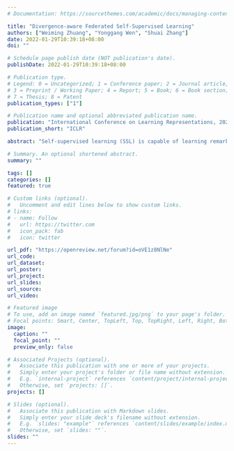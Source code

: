 ```yaml
---
# Documentation: https://sourcethemes.com/academic/docs/managing-content/

title: "Divergence-aware Federated Self-Supervised Learning"
authors: ["Weiming Zhuang", "Yonggang Wen", "Shuai Zhang"]
date: 2022-01-29T10:39:18+08:00
doi: ""

# Schedule page publish date (NOT publication's date).
publishDate: 2022-01-29T10:39:18+08:00

# Publication type.
# Legend: 0 = Uncategorized; 1 = Conference paper; 2 = Journal article;
# 3 = Preprint / Working Paper; 4 = Report; 5 = Book; 6 = Book section;
# 7 = Thesis; 8 = Patent
publication_types: ["1"]

# Publication name and optional abbreviated publication name.
publication: "International Conference on Learning Representations, 2022 (ICLR)"
publication_short: "ICLR"

abstract: "Self-supervised learning (SSL) is capable of learning remarkable representations from centrally available data. Recent works further implement federated learning with SSL to learn from rapidly growing decentralized unlabeled images (e.g., from cameras and phones), often resulted from privacy constraints. Extensive attention has been paid to SSL approaches based on Siamese networks. However, such an effort has not yet revealed deep insights into various fundamental building blocks for the federated self-supervised learning (FedSSL) architecture. We aim to fill in this gap via in-depth empirical study and propose a new method to tackle the non-independently and identically distributed (non-IID) data problem of decentralized data. Firstly, we introduce a generalized FedSSL framework that embraces existing SSL methods based on Siamese networks and presents flexibility catering to future methods. In this framework, a server coordinates multiple clients to conduct SSL training and periodically updates local models of clients with the aggregated global model. Using the framework, our study uncovers unique insights of FedSSL: 1) stop-gradient operation, previously reported to be essential, is not always necessary in FedSSL; 2) retaining local knowledge of clients in FedSSL is particularly beneficial for non-IID data. Inspired by the insights, we then propose a new approach for model update, Federated Divergence-aware Exponential Moving Average update (FedEMA). FedEMA updates local models of clients adaptively using EMA of the global model, where the decay rate is dynamically measured by model divergence. Extensive experiments demonstrate that FedEMA outperforms existing methods by 3-4% on linear evaluation. We hope that this work will provide useful insights for future research."

# Summary. An optional shortened abstract.
summary: ""

tags: []
categories: []
featured: true

# Custom links (optional).
#   Uncomment and edit lines below to show custom links.
# links:
# - name: Follow
#   url: https://twitter.com
#   icon_pack: fab
#   icon: twitter

url_pdf: "https://openreview.net/forum?id=oVE1z8NlNe"
url_code:
url_dataset:
url_poster:
url_project:
url_slides:
url_source:
url_video:

# Featured image
# To use, add an image named `featured.jpg/png` to your page's folder. 
# Focal points: Smart, Center, TopLeft, Top, TopRight, Left, Right, BottomLeft, Bottom, BottomRight.
image:
  caption: ""
  focal_point: ""
  preview_only: false

# Associated Projects (optional).
#   Associate this publication with one or more of your projects.
#   Simply enter your project's folder or file name without extension.
#   E.g. `internal-project` references `content/project/internal-project/index.md`.
#   Otherwise, set `projects: []`.
projects: []

# Slides (optional).
#   Associate this publication with Markdown slides.
#   Simply enter your slide deck's filename without extension.
#   E.g. `slides: "example"` references `content/slides/example/index.md`.
#   Otherwise, set `slides: ""`.
slides: ""
---
```

